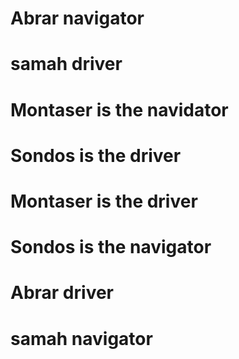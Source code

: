 
# Abrar navigator 
# samah driver
# Montaser is the navidator
# Sondos is the driver



# Montaser is the driver
# Sondos is the navigator

# Abrar driver 
# samah navigator 


